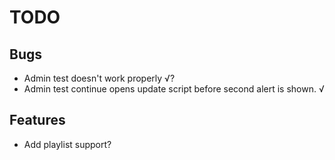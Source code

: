 #  TODO

## Bugs
- Admin test doesn't work properly √?
- Admin test continue opens update script before second alert is shown. √

## Features
- Add playlist support?
